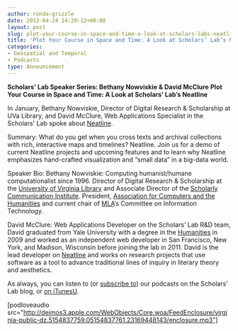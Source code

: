 ```yaml
---
author: ronda-grizzle
date: 2013-04-24 14:29:12+00:00
layout: post
slug: plot-your-course-in-space-and-time-a-look-at-scholars-labs-neatline
title: 'Plot Your Course in Space and Time: A Look at Scholars’ Lab’s Neatline'
categories:
- Geospatial and Temporal
- Podcasts
type: Announcement
---
```


**Scholars' Lab Speaker Series: Bethany Nowviskie & David McClure**
**Plot Your Course in Space and Time: A Look at Scholars’ Lab’s Neatline**

In January, Bethany Nowviskie, Director of Digital Research & Scholarship at UVa Library, and David McClure, Web Applications Specialist in the Scholars' Lab spoke about [Neatline](http://neatline.scholarslab.org/).

Summary:
What do you get when you cross texts and archival collections with rich, interactive maps and timelines? Neatline. Join us for a demo of current Neatline projects and upcoming features and to learn why Neatline emphasizes hand-crafted visualization and “small data” in a big-data world.

Speaker Bio:
Bethany Nowviskie: Computing humanist/humane computationalist since 1996. Director of Digital Research & Scholarship at the [University of Virginia Library](http://scholarslab.org) and Associate Director of the [Scholarly Communication Institute](http://uvasci.org/). President, [Association for Computers and the Humanities](http://ach.org/) and current chair of [MLA](http://mla.org/)‘s Committee on Information Technology.

David McClure: Web Applications Developer on the Scholars’ Lab R&D team, David graduated from Yale University with a degree in the [Humanities](http://www.yale.edu/humanities/) in 2009 and worked as an independent web developer in San Francisco, New York, and Madison, Wisconsin before joining the lab in 2011. David is the lead developer on [Neatline](http://neatline.scholarslab.org/) and works on research projects that use software as a tool to advance traditional lines of inquiry in literary theory and aesthetics.

As always, you can listen to (or [subscribe to](http://www.scholarslab.org/category/podcasts/)) our podcasts on the Scholars' Lab blog, or [on iTunesU](http://itunes.apple.com/us/itunes-u/scholars-lab-speaker-series/id401906619).

[podloveaudio src="http://deimos3.apple.com/WebObjects/Core.woa/FeedEnclosure/virginia-public-dz.5154837759.05154837761.23169448143/enclosure.mp3"]

